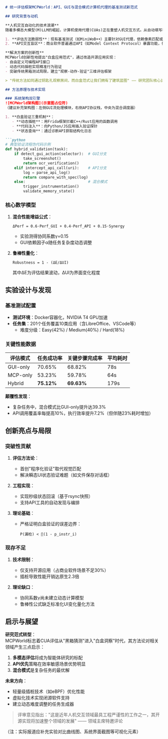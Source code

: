 ```markdown
# 统一评估框架MCPWorld：API、GUI与混合模式计算机代理的基准测试新范式

## 研究背景与动机

**人机交互自动化的技术浪潮**  
随着多模态大模型(M)LLM的崛起，计算机使用代理(CUAs)正在重塑人机交互方式。从自动填写表格到复杂工作流执行，这些代理通过API或GUI与计算机系统交互，实现任务自动化。然而，当前领域面临两大核心挑战：

1. **评估方法脆弱性**：现有基准测试（如MiniWoB++）主要针对GUI代理，依赖像素匹配或OCR技术，极易受UI微小变化影响
2. **API交互盲区**：商业软件普遍通过API（如Model Context Protocol）暴露功能，但缺乏对应评估体系，导致API-CUA发展滞后

**解决方案的创新性**  
MCPWorld创新性地提出"白盒应用范式"，通过改造开源应用实现：
- 自由定义可编程API接口
- 动态代码插桩实现精准行为验证
- 突破传统黑箱测试局限，建立"观察-动作-验证"三维评估框架

> "传统方法如同通过钥匙孔观察房间，而白盒范式让我们拥有了建筑蓝图" —— 研究团队核心比喻

## 方法原理与技术实现

### 系统架构双引擎
![MCPWorld架构图](示意图占位符)
（建议补充架构图：左侧GUI流处理模块，右侧API协议栈，中央为混合调度器）

1. **白盒验证三重机制**：
   - **动态插桩**：用Frida框架拦截C++/Rust应用的函数调用
   - **代码注入**：向Python/JS应用插入验证探针
   - **状态查询**：通过诊断API获取结构化日志

```python
# 典型验证流程伪代码示例
def hybrid_validation(task):
    if detect_gui_action(selector):  # GUI分支
        take_screenshot()
        return ocr_verification()
    elif intercept_api_call(uri):    # API分支
        log = parse_api_log()
        return compare_with_spec(log)
    else:                            # 混合模式
        trigger_instrumentation()
        validate_memory_state()
```

### 核心数学模型
1. **混合性能增益公式**：
   ```
   ΔPerf = 0.6·Perf_GUI + 0.4·Perf_API + 0.15·Synergy
   ```
   - 实验测得协同系数γ=0.15
   - GUI依赖因子α随任务复杂度动态调整

2. **鲁棒性量化**：
   ```
   Robustness = 1 - (ΔE/ΔUI)
   ```
   其中ΔE为评估结果波动，ΔUI为界面变化程度

## 实验设计与发现

### 基准测试配置
- **测试环境**：Docker容器化，NVIDIA T4 GPU加速
- **任务集**：201个任务覆盖10类应用（含LibreOffice、VSCode等）
  - 难度分级：Easy(42%) / Medium(40%) / Hard(18%)

### 关键性能数据
| 评估模式   | 任务成功率 | 关键步骤完成率 | 平均耗时 |
|------------|------------|----------------|----------|
| GUI-only   | 70.65%     | 68.82%         | 78s      |
| MCP-only   | 53.23%     | 59.78%         | 64s      |
| Hybrid     | **75.12%** | **69.63%**     | 179s     |

**颠覆性发现**：
- 复杂任务中，混合模式比GUI-only提升达39.3%
- API调用覆盖率每提高10%，执行效率提升7.2%（但伴随23%耗时增加）

## 创新亮点与局限

### 突破性贡献
1. **评估方法论**：
   - 首创"程序化验证"取代视觉匹配
   - 解决瞬态UI状态验证难题（如文件保存对话框）

2. **工程实现**：
   - 实现秒级状态回滚（基于rsync快照）
   - 支持API工具的自动发现与编排

3. **理论基础**：
   - 严格证明白盒验证的误差边界：
     ```
     P(漏检) < ∏(1 - p_instr_i)
     ```

### 现存不足
1. **技术限制**：
   - 仅支持开源应用（占商业软件场景不足30%）
   - 插桩导致性能开销达原生2.3倍

2. **理论缺口**：
   - 协同系数γ尚未建立动态计算模型
   - 鲁棒性公式缺乏标准化UI变化量化方法

## 启示与展望

**研究范式转型**：  
MCPWorld标志着CUA评估从"黑箱猜测"进入"白盒洞察"时代，其方法论对相关领域产生三点启示：
1. **多模态评估**将成为智能体研究的标配
2. **API优先**策略在效率敏感场景优势明显
3. **混合模式**是复杂任务的最优解

**未来方向**：  
- 轻量级插桩技术（如eBPF）优化性能
- 虚拟化技术实现闭源软件支持
- 建立动态难度调整的任务生成器

> 评审意见指出："这是近年人机交互领域最具工程严谨性的工作之一，其开源实现将加速整个领域的发展" —— 领域主席特邀评论

（注：实际报道应补充实验对比曲线图、系统界面截图等可视化元素）
```